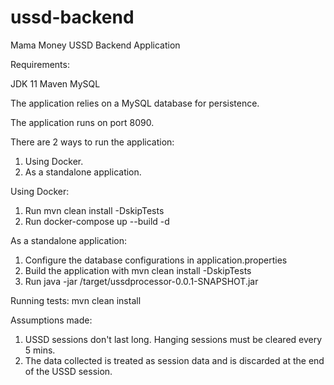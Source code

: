 # ussd-backend
Mama Money USSD Backend Application

Requirements:

JDK 11
Maven
MySQL

The application relies on a MySQL database for persistence.

The application runs on port 8090.

There are 2 ways to run the application:
1. Using Docker.
2. As a standalone application.

Using Docker:
1. Run mvn clean install -DskipTests
2. Run docker-compose up --build -d

As a standalone application:
1. Configure the database configurations in application.properties
2. Build the application with mvn clean install -DskipTests
3. Run java -jar /target/ussdprocessor-0.0.1-SNAPSHOT.jar

Running tests:
mvn clean install

Assumptions made:
1. USSD sessions don't last long. Hanging sessions must be cleared every 5 mins.
2. The data collected is treated as session data and is discarded at the end of the USSD session.